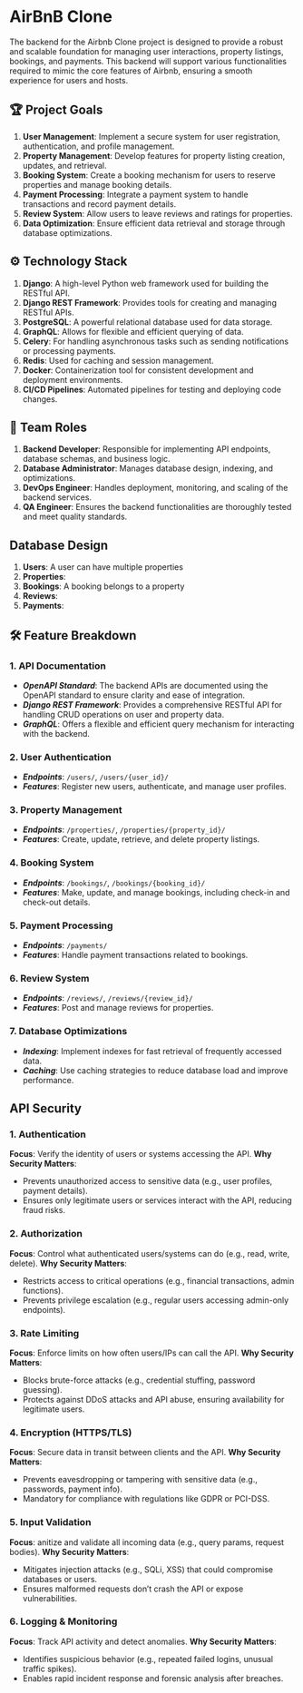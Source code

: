 # AirBnB Clone

The backend for the Airbnb Clone project is designed to provide a robust and scalable foundation for managing user interactions, property listings, bookings, and payments. This backend will support various functionalities required to mimic the core features of Airbnb, ensuring a smooth experience for users and hosts.

## 🏆 Project Goals

1. **User Management**: Implement a secure system for user registration, authentication, and profile management.
2. **Property Management**: Develop features for property listing creation, updates, and retrieval.
3. **Booking System**: Create a booking mechanism for users to reserve properties and manage booking details.
4. **Payment Processing**: Integrate a payment system to handle transactions and record payment details.
5. **Review System**: Allow users to leave reviews and ratings for properties.
6. **Data Optimization**: Ensure efficient data retrieval and storage through database optimizations.

## ⚙️  Technology Stack

1. **Django**: A high-level Python web framework used for building the RESTful API.
2. **Django REST Framework**: Provides tools for creating and managing RESTful APIs.
3. **PostgreSQL**: A powerful relational database used for data storage.
4. **GraphQL**: Allows for flexible and efficient querying of data.
5. **Celery**: For handling asynchronous tasks such as sending notifications or processing payments.
6. **Redis**: Used for caching and session management.
7. **Docker**: Containerization tool for consistent development and deployment environments.
8. **CI/CD Pipelines**: Automated pipelines for testing and deploying code changes.

## 👥 Team Roles

1. **Backend Developer**: Responsible for implementing API endpoints, database schemas, and business logic.
2. **Database Administrator**: Manages database design, indexing, and optimizations.
3. **DevOps Engineer**: Handles deployment, monitoring, and scaling of the backend services.
4. **QA Engineer**: Ensures the backend functionalities are thoroughly tested and meet quality standards.

## Database Design

1. **Users**: A user can have multiple properties
2. **Properties**:
3. **Bookings**: A booking belongs to a property
4. **Reviews**:
5. **Payments**:

## 🛠️ Feature Breakdown

### 1. API Documentation
+ ***OpenAPI Standard***: The backend APIs are documented using the OpenAPI standard to ensure clarity and ease of integration.
+ ***Django REST Framework***: Provides a comprehensive RESTful API for handling CRUD operations on user and property data.
+ ***GraphQL***: Offers a flexible and efficient query mechanism for interacting with the backend.

### 2. User Authentication
+ ***Endpoints***: `/users/`, `/users/{user_id}/`
+ ***Features***: Register new users, authenticate, and manage user profiles.

### 3. Property Management
+ ***Endpoints***: `/properties/`, `/properties/{property_id}/`
+ ***Features***: Create, update, retrieve, and delete property listings.

### 4. Booking System
+ ***Endpoints***: `/bookings/`, `/bookings/{booking_id}/`
+ ***Features***: Make, update, and manage bookings, including check-in and check-out details.

### 5. Payment Processing
+ ***Endpoints***: `/payments/`
+ ***Features***: Handle payment transactions related to bookings.

### 6. Review System
+ ***Endpoints***: `/reviews/`, `/reviews/{review_id}/`
+ ***Features***: Post and manage reviews for properties.

### 7. Database Optimizations
+ ***Indexing***: Implement indexes for fast retrieval of frequently accessed data.
+ ***Caching***: Use caching strategies to reduce database load and improve performance.

## API Security

### 1. Authentication
**Focus**: Verify the identity of users or systems accessing the API.
**Why Security Matters**:
+ Prevents unauthorized access to sensitive data (e.g., user profiles, payment details).
+ Ensures only legitimate users or services interact with the API, reducing fraud risks.

### 2. Authorization
**Focus**: Control what authenticated users/systems can do (e.g., read, write, delete).
**Why Security Matters**:
+ Restricts access to critical operations (e.g., financial transactions, admin functions). 
+ Prevents privilege escalation (e.g., regular users accessing admin-only endpoints).

### 3. Rate Limiting
**Focus**: Enforce limits on how often users/IPs can call the API.
**Why Security Matters**:
+ Blocks brute-force attacks (e.g., credential stuffing, password guessing).
+ Protects against DDoS attacks and API abuse, ensuring availability for legitimate users.

### 4. Encryption (HTTPS/TLS)
**Focus**: Secure data in transit between clients and the API.
**Why Security Matters**:
+ Prevents eavesdropping or tampering with sensitive data (e.g., passwords, payment info).
+ Mandatory for compliance with regulations like GDPR or PCI-DSS.

### 5. Input Validation
**Focus**: anitize and validate all incoming data (e.g., query params, request bodies).
**Why Security Matters**:
+ Mitigates injection attacks (e.g., SQLi, XSS) that could compromise databases or users.
+ Ensures malformed requests don’t crash the API or expose vulnerabilities.

### 6. Logging & Monitoring
**Focus**: Track API activity and detect anomalies.
**Why Security Matters**:
+ Identifies suspicious behavior (e.g., repeated failed logins, unusual traffic spikes).
+ Enables rapid incident response and forensic analysis after breaches.
